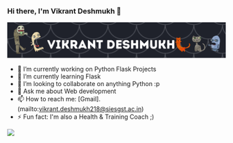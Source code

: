 ### Hi there, I'm Vikrant Deshmukh 👋
<img src="https://github.com/Vikrant-Deshmukh/Vikrant-Deshmukh/blob/master/Images/banner.jpg">

- 🔭 I’m currently working on Python Flask Projects
- 🌱 I’m currently learning Flask 
- 👯 I’m looking to collaborate on anything Python :p
- 💬 Ask me about Web development
- 📫 How to reach me: [Gmail].(mailto:vikrant.deshmukh218@siesgst.ac.in)
- ⚡ Fun fact: I'm also a Health & Training Coach ;)

<img src="https://github-readme-stats.vercel.app/api?username=vikrant-deshmukh&&show_icons=true&title_color=ffffff&icon_color=bb2acf&text_color=daf7dc&bg_color=151515">

